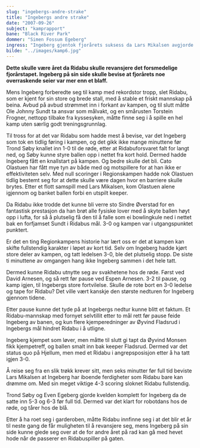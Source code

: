 ```yaml
---
slug: "ingebergs-andre-strake"
title: "Ingebergs andre strake"
date: "2007-09-26"
subject: "kamprapport"
bane: "Black River Park"
dommer: "Simen Fossum Egeberg"
ingress: "Ingeberg gjentok fjorårets suksess da Lars Mikalsen avgjorde kampen til Ingebergs fordel drøye fem minutter før full tid. Dermed.utlignet gutta fra øvre sida av tregrensa Ridabus forsprang i sammendraget."
bilde: "../images/kamp6.jpg"
---
```


**Dette skulle være året da Ridabu skulle revansjere det forsmedelige fjorårstapet. Ingeberg på sin side skulle bevise at fjorårets noe overraskende seier var mer enn et blaff.**

Mens Ingeberg forberedte seg til kamp med rekordstor tropp, slet Ridabu, som er kjent for sin store og brede stall, med å stable et friskt mannskap på beina. Avbud på avbud strømmet inn i forkant av kampen, og til slutt måtte Ole Johnny Sundt ta ansvar som målvakt, og en smårusten Torstein Frogner, nettopp tilbake fra kyssesyken, måtte finne seg i å spille en hel kamp uten særlig godt treningsgrunnlag. 

Til tross for at det var Ridabu som hadde mest å bevise, var det Ingeberg som tok en tidlig føring i kampen, og det gikk ikke mange minuttene før Trond Søby knallet inn 1-0 til de røde, etter at Ridabuforsvaret falt for langt ned, og Søby kunne styre ballen opp i nettet fra kort hold. Dermed hadde Ingeberg fått en knallstart på kampen. Og bedre skulle det bli.
Cato Olastuen har fått mye tyn av både med og motspillere for at han ikke er effektiviteten selv. Med null scoringer i Regionskampen hadde nok Olastuen tidlig bestemt seg for at dette skulle være dagen hvor en barriere skulle brytes. Etter et flott samspill med Lars Mikalsen, kom Olastuen alene igjennom og banket ballen forbi en utspilt keeper. 

Da Ridabu ikke trodde det kunne bli verre sto Sindre Øverstad for en fantastisk prestasjon da han brøt alle fysiske lover med å skyte ballen høyt opp i lufta, for så å plutselig få den til å falle som ei bowlingkule ned i nettet bak en forfjamset Sundt i Ridabus mål. 3-0 og kampen var i utgangspunktet punktert. 

Er det en ting Regionkampens historie har lært oss er det at kampen kan skifte fullstendig karakter i løpet av kort tid. Selv om Ingeberg hadde kjørt store deler av kampen, og tatt ledelsen 3-0, ble det plutselig stopp. De siste ti minuttene av omgangen hang ikke Ingeberg sammen i det hele tatt. 

Dermed kunne Ridabu utnytte seg av svakhetene hos de røde. Først ved David Arnesen, og så rett før pause ved Espen Arnesen. 3-2 til pause, og kamp igjen, til Ingebergs store fortvilelse. Skulle de rote bort en 3-0 ledelse og tape for Ridabu? Det ville vært kanskje den største nedturen for Ingeberg gjennom tidene. 

Etter pause kunne det tyde på at Ingebergs nedtur kunne blitt et faktum. Et Ridabu-mannskap med fornyet selvtillit etter to mål rett før pause feide Ingeberg av banen, og kun flere kjemperedninger av Øyvind Fladsrud i Ingebergs mål hindret Ridabu i å utligne. 

Ingeberg kjempet som løver, men måtte til slutt gi tapt da Øyvind Monsen fikk kjempetreff, og ballen smalt inn bak keeper Fladsrud. Dermed var det status quo på Hjellum, men med et Ridabu i angrepsposisjon etter å ha tatt igjen 3-0.

Å reise seg fra en slik trøkk krever sitt, men seks minutter før full tid beviste Lars Mikalsen at Ingeberg har iboende ferdigheter som Ridabu bare kan drømme om. Med sin meget viktige 4-3 scoring sloknet Ridabu fullstendig. 

Trond Søby og Even Egeberg gjorde kvelden komplett for Ingeberg da de satte inn 5-3 og 6-3 før full tid. Dermed var det klart for robotdans hos de røde, og tårer hos de blå. 

Etter å ha roet seg i garderoben, måtte Ridabu innfinne seg i at det blir et år til neste gang de får muligheten til å revansjere seg, mens Ingeberg på sin side kunne glede seg over at de for andre året på rad kan gå med hevet hode når de passerer en Ridabuspiller på gaten.